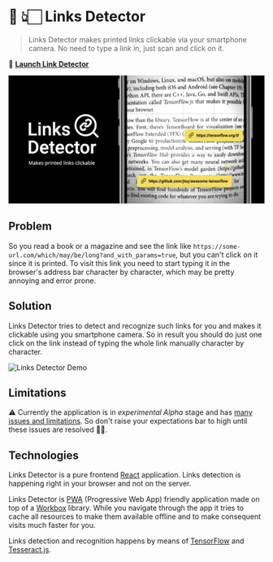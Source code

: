 # 📖 👆🏻 Links Detector

> Links Detector makes printed links clickable via your smartphone camera. No need to type a link in, just scan and click on it.

🚀 [**Launch Link Detector**](https://trekhleb.github.io/links-detector)

[![Links Detector](./public/images/links-detector-banner-bg-black-2.png)](https://trekhleb.github.io/links-detector)

## Problem

So you read a book or a magazine and see the link like `https://some-url.com/which/may/be/long?and_with_params=true`, but you can't click on it since it is printed. To visit this link you need to start typing it in the browser's address bar character by character, which may be pretty annoying and error prone.

## Solution

Links Detector tries to detect and recognize such links for you and makes it clickable using you smartphone camera. So in result you should do just one click on the link instead of typing the whole link manually character by character.

![Links Detector Demo](./public/videos/demo-white.gif)

## Limitations

⚠️ Currently the application is in _experimental_ _Alpha_ stage and has [many issues and limitations](https://github.com/trekhleb/links-detector/issues?q=is%3Aopen+is%3Aissue+label%3Aenhancement). So don't raise your expectations bar to high until these issues are resolved 🤷🏻‍.

## Technologies

Links Detector is a pure frontend [React](https://create-react-app.dev/) application. Links detection is happening right in your browser and not on the server.

Links Detector is [PWA](https://web.dev/progressive-web-apps/) (Progressive Web App) friendly application made on top of a [Workbox](https://developers.google.com/web/tools/workbox) library. While you navigate through the app it tries to cache all resources to make them available offline and to make consequent visits much faster for you.

Links detection and recognition happens by means of [TensorFlow](https://www.tensorflow.org) and [Tesseract.js](https://github.com/naptha/tesseract.js).
